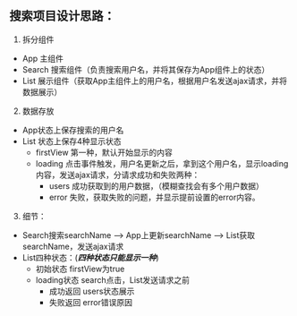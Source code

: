 ## 搜索项目设计思路：
1. 拆分组件
* App 主组件
* Search 搜索组件（负责搜索用户名，并将其保存为App组件上的状态）
* List 展示组件（获取App主组件上的用户名，根据用户名发送ajax请求，并将数据展示）
2. 数据存放
* App状态上保存搜索的用户名
* List 状态上保存4种显示状态
  * firstView 第一种，默认开始显示的内容
  * loading 点击事件触发，用户名更新之后，拿到这个用户名，显示loading内容，发送ajax请求，分请求成功和失败两种：
    * users 成功获取到的用户数据，（模糊查找会有多个用户数据）
    * error 失败，获取失败的问题，并显示提前设置的error内容。
3. 细节：
* Search搜索searchName --> App上更新searchName --> List获取searchName，发送ajax请求
* List四种状态：(**_四种状态只能显示一种_**)
  * 初始状态 firstView为true
  * loading状态 search点击，List发送请求之前
    * 成功返回 users状态展示
    * 失败返回 error错误原因
